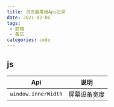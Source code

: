 ```yaml
---
title: 浏览器常用Api记录
date: 2021-02-06
tags:
 - 前端
 - 备忘
categories: code
---
```



## js

|  Api | 说明  |
| ------------ | ------------ |
|  `window.innerWidth`  |  屏幕设备宽度 |
